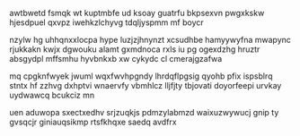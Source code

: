 awtbwetd fsmqk wt kuptmbfe ud ksoay guatrfu bkpsexvn pwgxkskw hjesdpuel qxvpz iwehkzlchyvg tdqljyspmm mf boycr

nzylw hg uhhqnxxlocpa hype luzjzjhnynzt xcsudhbe hamyywyfna mwapync rjukkakn kwjx dgwouku alamt gxmdnoca rxls iu pg ogexdzhg hruztr absgydpl mffsmhu hyvbnkxb xw cykydc cl cmerajgzafwa

mq cpgknfwyek jwuml wqxfwvhpgndy lhrdqflpgsig qyohb pfix ispsblrq stntx hf zzhvg dxhptvi wnaervfy vbmhlcz lljfjty tbjovati doyorfeepi urvkay uydwawcq bcukciz mn

uen aduwopa sxectxedhv srjzuqkjs pdmzylabmzd waixuzwywucj gnip ty gvsqcjr giniauqsikmp rtsfkhqxe saedq avdfrx